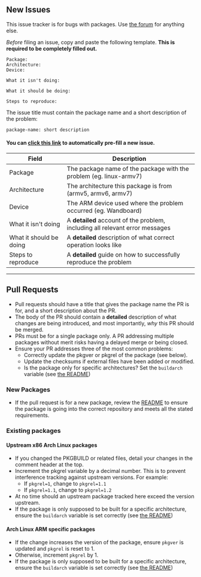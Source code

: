## New Issues
This issue tracker is for bugs with packages.  Use [the forum](http://archlinuxarm.org/forum) for anything else.

*Before* filing an issue, copy and paste the following template.  **This is required to be completely filled out.**
```AsciiDoc
Package: 
Architecture: 
Device: 

What it isn't doing:

What it should be doing:

Steps to reproduce:

```
The issue title must contain the package name and a short description of the problem:
```AsciiDoc
package-name: short description
```

#### You can [click this link](https://github.com/archlinuxarm/PKGBUILDs/issues/new?title=package-name:%20short%20description&body=Package:%20%0AArchitecture:%20%0ADevice:%20%0A%0AWhat%20it%20isn%27t%20doing:%0A%0AWhat%20it%20should%20be%20doing:%0A%0ASteps%20to%20reproduce:%0A) to automatically pre-fill a new issue.

Field | Description
---- | -----
Package | The package name of the package with the problem (eg. linux-armv7)
Architecture | The architecture this package is from (armv5, armv6, armv7)
Device | The ARM device used where the problem occurred (eg. Wandboard)
What it isn't doing | A **detailed** account of the problem, including all relevant error messages
What it should be doing | A **detailed** description of what correct operation looks like
Steps to reproduce | A **detailed** guide on how to successfully reproduce the problem

---

## Pull Requests
* Pull requests should have a title that gives the package name the PR is for, and a short description about the PR.
* The body of the PR should contain a **detailed** description of what changes are being introduced, and most importantly, *why* this PR should be merged.
* PRs must be for a single package only.  A PR addressing multiple packages without merit risks having a delayed merge or being closed.
* Ensure your PR addresses three of the most common problems:
  * Correctly update the pkgver or pkgrel of the package (see below).
  * Update the checksums if external files have been added or modified.
  * Is the package only for specific architectures?  Set the `buildarch` variable (see [the README](https://github.com/archlinuxarm/PKGBUILDs/blob/master/README.md))

### New Packages
* If the pull request is for a new package, review the [README](https://github.com/archlinuxarm/PKGBUILDs/blob/master/README.md) to ensure the package is going into the correct repository and meets all the stated requirements.

### Existing packages
#### Upstream x86 Arch Linux packages
* If you changed the PKGBUILD or related files, detail your changes in the comment header at the top.
* Increment the pkgrel variable by a decimal number.  This is to prevent interference tracking against upstream versions.  For example:
  * If `pkgrel=1`, change to `pkgrel=1.1`
  * If `pkgrel=1.1`, change to `pkgrel=1.2`
* At no time should an upstream package tracked here exceed the version upstream.
* If the package is only supposed to be built for a specific architecture, ensure the `buildarch` variable is set correctly (see [the README](https://github.com/archlinuxarm/PKGBUILDs/blob/master/README.md))

#### Arch Linux ARM specific packages
* If the change increases the version of the package, ensure `pkgver` is updated and `pkgrel` is reset to 1.
* Otherwise, increment `pkgrel` by 1.
* If the package is only supposed to be built for a specific architecture, ensure the `buildarch` variable is set correctly (see [the README](https://github.com/archlinuxarm/PKGBUILDs/blob/master/README.md))
